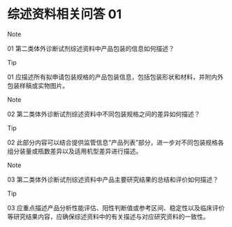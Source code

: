 # 综述资料相关问答 01

> [!NOTE]
>01 第二类体外诊断试剂综述资料中产品包装的信息如何描述？

> [!TIP]
>01 应描述所有拟申请包装规格的产品包装信息，包括包装形状和材料，并附内外包装样稿或实物图片。

> [!NOTE]
>02 第二类体外诊断试剂综述资料中不同包装规格之间的差异如何描述？

> [!TIP]
>02 此部分内容可以结合提供监管信息“产品列表”部分，进一步对不同包装规格各组分装量或瓶数差异以及适用机型差异进行描述。

> [!NOTE]
>03 第二类体外诊断试剂综述资料中产品主要研究结果的总结和评价如何描述？

> [!TIP]
>03 应重点描述产品分析性能评估、阳性判断值或参考区间、稳定性以及临床评价等研究结果内容，应确保综述资料中的有关描述与对应研究资料的一致性。
